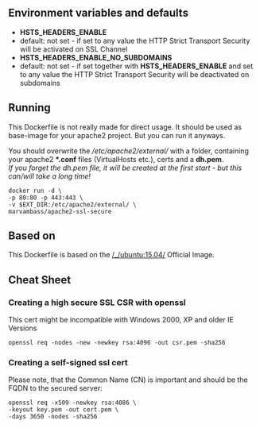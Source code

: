 ## Environment variables and defaults

* __HSTS\_HEADERS\_ENABLE__
 * default: not set - if set to any value the HTTP Strict Transport Security will be activated on SSL Channel
* __HSTS\_HEADERS\_ENABLE\_NO\_SUBDOMAINS__
 * default: not set - if set together with __HSTS\_HEADERS\_ENABLE__ and set to any value the HTTP Strict Transport Security will be deactivated on subdomains


## Running

This Dockerfile is not really made for direct usage. It should be used as base-image for your apache2 project. But you can run it anyways.

You should overwrite the _/etc/apache2/external/_ with a folder, containing your apache2 __\*.conf__ files (VirtualHosts etc.), certs and a __dh.pem__.   
_If you forget the dh.pem file, it will be created at the first start - but this can/will take a long time!_

    docker run -d \
    -p 80:80 -p 443:443 \
    -v $EXT_DIR:/etc/apache2/external/ \
    marvambass/apache2-ssl-secure

## Based on

This Dockerfile is based on the [/_/ubuntu:15.04/](https://registry.hub.docker.com/_/ubuntu/) Official Image.

## Cheat Sheet

### Creating a high secure SSL CSR with openssl

This cert might be incompatible with Windows 2000, XP and older IE Versions

    openssl req -nodes -new -newkey rsa:4096 -out csr.pem -sha256

### Creating a self-signed ssl cert

Please note, that the Common Name (CN) is important and should be the FQDN to the secured server:

    openssl req -x509 -newkey rsa:4086 \
    -keyout key.pem -out cert.pem \
    -days 3650 -nodes -sha256
